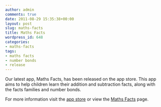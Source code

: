 ```yaml
---
author: admin
comments: true
date: 2011-08-29 15:35:38+00:00
layout: post
slug: maths-facts
title: Maths Facts
wordpress_id: 648
categories:
- maths-facts
tags:
- maths facts
- number bonds
- release
---
```


Our latest app, Maths Facts, has been released on the app store. This app aims to help children learn their addition and subtraction facts, along with the facts families and number bonds.

For more information visit the [app store](http://itunes.apple.com/gb/app/maths-facts/id459281769?ls=1&mt=8) or view the [Maths Facts](http://www.cloudpebbles.com/apps/maths-facts/) page.
